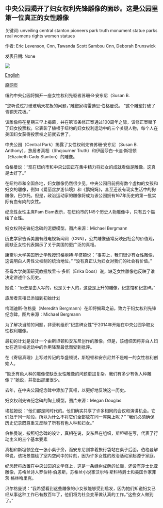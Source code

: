 ## 中央公园揭开了妇女权利先锋雕像的面纱。这是公园里第一位真正的女性雕像

关键词: unveiling central stanton pioneers park truth monument statue parks real womens rights women statues

作者: Eric Levenson, Cnn, Tawanda Scott Sambou Cnn, Deborah Brunswick

发表日期: None

![](https://cdn.cnn.com/cnnnext/dam/assets/200824173910-04-central-park-womens-rights-statue-super-tease.jpg)

[English](Central%20Park%20is%20unveiling%20a%20statue%20of%20women%27s%20rights%20pioneers.%20It%27s%20the%20park%27s%20first%20statue%20of%20real%20women.md)

[原网页](https://edition.cnn.com/style/article/central-park-womens-rights-statue/index.html)

纽约中央公园将揭开一座女性权利先驱者苏珊·B·安东尼（Susan B.

“您听说过打破玻璃天花板的问题，”雕塑家梅雷迪思·伯格曼说。 “这个雕塑打破了青铜天花板。”

该雕像将在星期三早上揭幕，并在第19条修正案通过100周年之际，该修正案赋予了妇女投票权。它表彰了植根于纽约的妇女权利运动中的三个关键人物，每个人在美国妇女获得投票权之前就去世了。

中央公园（Central Park）揭露了女性权利先锋苏珊·安东尼（Susan B. Anthony），旅居者真相（Shojourner Truth）和伊丽莎白·卡迪·斯坦顿（Elizabeth Cady Stanton）的雕像。

伯格曼说：“现在纽约市和中央公园正在集中精力将妇女的成就看做是雕像，这真是太好了。”

在纽约市和全国各地，妇女雕像仍然很少见。中央公园目前拥有数个虚构的女孩和妇女的雕像，例如《爱丽丝梦游仙境》和《鹅妈妈》，甚至还设有现实生活中的狗雕像，巴尔托。但是，政治运动家的雕像将成为该公园拥有167年历史的第一批实际有血有肉的女性。

纪念性女性主席Pam Elam表示，在纽约市的145个历史人物雕像中，只有五个描绘了女性。

妇女权利先锋纪念碑的泥塑模型。图片来源：Michael Bergmann

历史学家告诉美国有线电视新闻网（CNN），公共雕像通常反映出社会的价值观，而缺乏女性代表揭示了关于美国的更广泛的真相。

康奈尔大学美国历史学教授玛格丽特·华盛顿说：“事实上，我们很少有女性雕像，这说明白人男性父权制的统治地位。” “没有真正认为妇女对我们的社会有价值。”

圣母大学美国研究教授埃里卡·多斯（Erika Doss）说，缺乏女性雕像也反映了谁决定讲述什么历史。

她说：“历史是由人写的，也是关于人的，这些是上升的雕像，纪念馆和纪念碑。”

旅居者真相已添加到初始计划

梅瑞迪斯·伯格曼（Meredith Bergmann）在即将揭幕之前，致力于妇女权利先锋纪念碑。图片来源：Michael Bergmann

为了解决当前的问题，非营利组织“纪念碑女性”于2014年开始在中央公园争取女性权利雕像。

最初的计划是设计一个由斯坦顿和安东尼创作的雕像。但是，该组织因将非白人妇女在选举权运动中的作用降至最低而受到批评。

在《寄居真理》上写过传记的华盛顿说，斯坦顿和安东尼并不是唯一的女性权利创始人。

“缺乏有色人种的雕像使缺乏女性雕像的问题更加复杂。我们有多少有色人种雕像？”她说，并指出那里很少。

去年，在中央公园纪念碑中添加了真相，以更好地反映这一历史。

妇女权利先锋纪念碑的陶土模型。图片来源：Megan Douglas

埃拉姆说：“他们都是同时代的。他们确实共享了许多相同的会议和演讲机会。它们处于同一阶段，所以为什么不将它们全部放在同一座架上呢？” “我们必须确保历史记录既尊重又反映了所有有色人种和妇女。”

伯格曼说，按照纪念碑的设计，真相在说，安东尼在组织，斯坦顿在写，代表了行动主义的三个基本要素

真相和斯坦顿坐在一张小桌子旁，而安东尼则拿着旅行袋站在桌子后面。伯格曼解释说，该场景描绘了室内空间中的片刻，因为许多女性的政治活动家起源于家庭。

纪念碑将放置在中央公园的文学径上，这是一条绿树成荫的长廊，还设有莎士比亚雕像，苏格兰诗人罗伯特·伯恩斯，苏格兰小说家沃尔特·斯科特爵士和美国作家菲茨·格林哈里克。

贝尔格曼说：“我希望看到这些雕像的小女孩能够受到启发，因为她们知道妇女已经从事这种工作已有数百年了，他们将为社会变革做认真的工作。”这些女人做到了。”